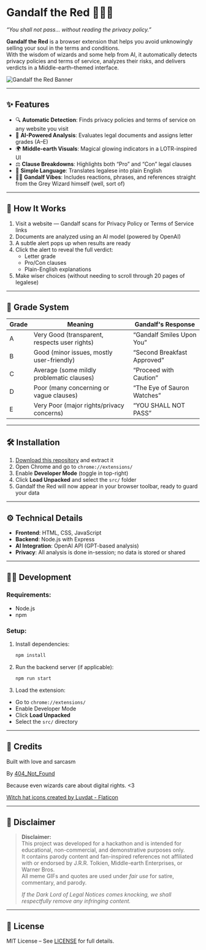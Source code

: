 # Gandalf the Red 🧙‍♂️📜  
*“You shall not pass... without reading the privacy policy.”*

**Gandalf the Red** is a browser extension that helps you avoid unknowingly selling your soul in the terms and conditions.  
With the wisdom of wizards and some help from AI, it automatically detects privacy policies and terms of service, analyzes their risks, and delivers verdicts in a Middle-earth–themed interface.

![Gandalf the Red Banner](https://i.postimg.cc/X7SMtN5f/lol.gif)

---

## ✨ Features

- 🔍 **Automatic Detection**: Finds privacy policies and terms of service on any website you visit  
- 🧠 **AI-Powered Analysis**: Evaluates legal documents and assigns letter grades (A–E)  
- 🌍 **Middle-earth Visuals**: Magical glowing indicators in a LOTR-inspired UI  
- ⚖️ **Clause Breakdowns**: Highlights both “Pro” and “Con” legal clauses  
- 📖 **Simple Language**: Translates legalese into plain English  
- 🧙‍♂️ **Gandalf Vibes**: Includes reactions, phrases, and references straight from the Grey Wizard himself (well, sort of)

---

## 🧪 How It Works

1. Visit a website — Gandalf scans for Privacy Policy or Terms of Service links  
2. Documents are analyzed using an AI model (powered by OpenAI)  
3. A subtle alert pops up when results are ready  
4. Click the alert to reveal the full verdict:  
   - Letter grade  
   - Pro/Con clauses  
   - Plain-English explanations  
5. Make wiser choices (without needing to scroll through 20 pages of legalese)

---

## 🧾 Grade System

| Grade | Meaning                                         | Gandalf's Response           |
|-------|--------------------------------------------------|------------------------------|
| A     | Very Good (transparent, respects user rights)    | “Gandalf Smiles Upon You”    |
| B     | Good (minor issues, mostly user-friendly)        | “Second Breakfast Approved”  |
| C     | Average (some mildly problematic clauses)         | “Proceed with Caution”       |
| D     | Poor (many concerning or vague clauses)           | “The Eye of Sauron Watches”  |
| E     | Very Poor (major rights/privacy concerns)         | “YOU SHALL NOT PASS”         |

---

## 🛠 Installation

1. [Download this repository](#) and extract it  
2. Open Chrome and go to `chrome://extensions/`  
3. Enable **Developer Mode** (toggle in top-right)  
4. Click **Load Unpacked** and select the `src/` folder  
5. Gandalf the Red will now appear in your browser toolbar, ready to guard your data

---

## ⚙️ Technical Details

- **Frontend**: HTML, CSS, JavaScript  
- **Backend**: Node.js with Express  
- **AI Integration**: OpenAI API (GPT-based analysis)  
- **Privacy**: All analysis is done in-session; no data is stored or shared

---

## 🧑‍💻 Development

### Requirements:
- Node.js
- npm

### Setup:
1. Install dependencies:  
   ```bash
   npm install
2. Run the backend server (if applicable):  
   ```bash
   npm run start

3. Load the extension:
- Go to `chrome://extensions/`
- Enable Developer Mode
- Click **Load Unpacked**
- Select the `src/` directory

---

## 🙌 Credits

Built with love and sarcasm

By [404_Not_Found](https://github.com/You-now-Who)

Because even wizards care about digital rights. <3

<a href="https://www.flaticon.com/free-icons/witch-hat" title="witch hat icons">Witch hat icons created by Luvdat - Flaticon</a>

---

## 📜 Disclaimer

> **Disclaimer:**  
> This project was developed for a hackathon and is intended for educational, non-commercial, and demonstrative purposes only.  
> It contains parody content and fan-inspired references not affiliated with or endorsed by J.R.R. Tolkien, Middle-earth Enterprises, or Warner Bros.  
> All meme GIFs and quotes are used under *fair use* for satire, commentary, and parody.  
>  
> *If the Dark Lord of Legal Notices comes knocking, we shall respectfully remove any infringing content.*

---

## 🪪 License

MIT License – See [LICENSE](./LICENSE) for full details.
